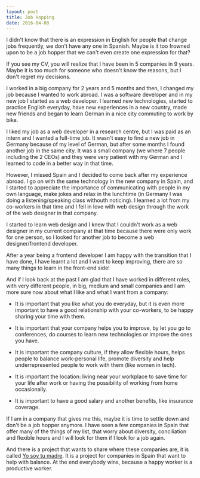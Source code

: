 ```yaml
---
layout: post
title: Job Hopping
date: 2016-04-08
---
```


I didn't know that there is an expression in English for people that change jobs frequently, we don't have any one in Spanish. Maybe is it too frowned upon to be a job hopper that we can't even create one expression for that?  

If you see my CV, you will realize that I have been in 5 companies in 9 years. Maybe it is too much for someone who doesn't know the reasons, but I don't regret my decisions. 

I worked in a big company for 2 years and 5 months and then, I changed my job because I wanted to work abroad. I was a software developer and in my new job I started as a web developer. I learned new technologies, started to practice English everyday, have new experiences in a new country, made new friends and began to learn German in a nice city commuting to work by bike. 

I liked my job as a web developer in a research centre, but I was paid as an intern and I wanted a full-time job. It wasn't easy to find a new job in Germany because of my level of German, but after some months I found another job in the same city. It was a small company (we where 7 people including the 2 CEOs) and they were very patient with my German and I learned to code in a better way in that time.

However, I missed Spain and I decided to come back after my experience abroad. I go on with the same technology in the new company in Spain, and I started to appreciate the importance of communicating with people in my own language, make jokes and relax in the lunchtime (in Germany I was doing a listening/speaking class withouth noticing). I learned a lot from my co-workers in that time and I fell in love with web design through the work of the web designer in that company.

I started to learn web design and I knew that I couldn't work as a web designer in my current company at that time because there were only work for one person, so I looked for another job to become a web designer/frontend developer.

After a year being a frontend developer I am happy with the transition that I have done, I have learnt a lot and I want to keep improving, there are so many things to learn in the front-end side!

And if I look back at the past I am glad that I have worked in different roles, with very different people, in big, medium and small companies and I am more sure now about what I like and what I want from a company:

- It is important that you like what you do everyday, but it is even more important to have a good relationship with your co-workers, to be happy sharing your time with them. 

- It is important that your company helps you to improve, by let you go to conferences, do courses to learn new technologies or improve the ones you have.  

- It is important the company culture, if they allow flexible hours, helps people to balance work-personal life, promote diversity and help underrepresented people to work with them (like women in tech).

- It is important the location: living near your workplace to save time for your life after work or having the possibility of working from home occasionally. 

- It is important to have a good salary and another benefits, like insurance coverage.


If I am in a company that gives me this, maybe it is time to settle down and don't be a job hopper anymore. I have seen a few companies in Spain that offer many of the things of my list, that worry about diversity, conciliation and flexible hours and I will look for them if I look for a job again. 

And there is a project that wants to share where these companies are, it is called <a href="http://www.yosoytumadre.com/empresas_ti_conciliacion/" alt="I am your mother" title="I am your mother">Yo soy tu madre</a>. It is a project for companies in Spain that want to help with balance. At the end everybody wins, because a happy worker is a productive worker. 

